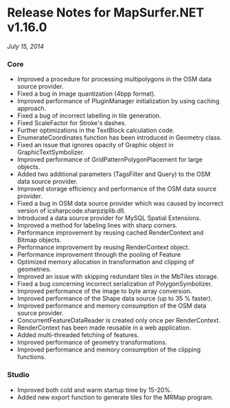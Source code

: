 # Release Notes for MapSurfer.NET v1.16.0

*July 15, 2014*

### Core ###

- Improved a procedure for processing multipolygons in the OSM data source provider.
- Fixed a bug in image quantization (4bpp format).
- Improved performance of PluginManager initialization by using caching approach.
- Fixed a bug of incorrect labelling in tile generation.
- Fixed ScaleFactor for Stroke's dashes.
- Further optimizations in the TextBlock calculation code.
- EnumerateCoordinates function has been introduced in Geometry class.
- Fixed an issue that ignores opacity of Graphic object in GraphicTextSymbolizer.
- Improved performance of GridPatternPolygonPlacement for large objects.
- Added two additional parameters (TagsFilter and Query) to the OSM data source provider.
- Improved storage efficiency and performance of the OSM data source provider.
- Fixed a bug in OSM data source provider which was caused by incorrect version of icsharpcode.sharpziplib.dll.
- Introduced a data source provider for MySQL Spatial Extensions.
- Improved a method for labeling lines with sharp corners.
- Performance improvement by reusing cached RenderContext and Bitmap objects.
- Performance improvement by reusing RenderContext object.
- Performance improvement through the pooling of Feature
- Optimized memory allocation in transformation and clipping of geometries.
- Improved an issue with skipping redundant tiles in the MbTiles storage. 
- Fixed a bug concerning incorrect serialization of PolygonSymbolizer.
- Improved performance of the image to byte array conversion.
- Improved performance of the Shape data source (up to 35 % faster).
- Improved performance and memory consumption of the OSM data source provider.
- ConcurrentFeatureDataReader is created only once per RenderContext.
- RenderContext has been made reusable in a web application.
- Added multi-threaded fetching of features.
- Improved performance of geometry transformations.
- Improved performance and memory consumption of the clipping functions.

### Studio ###

- Improved both cold and warm startup time by 15-20%.
- Added new export function to generate tiles for the MRMap program.

